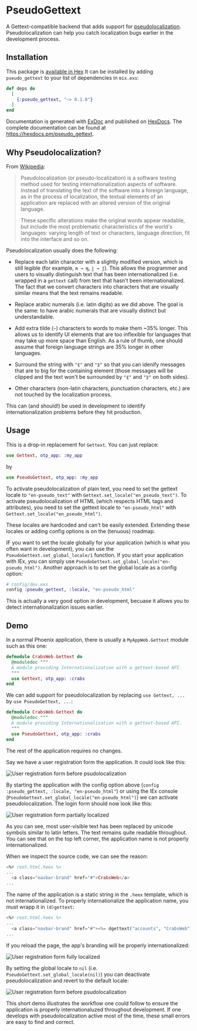 # PseudoGettext

A Gettext-compatible backend that adds support for
[pseudolocalization](https://en.wikipedia.org/wiki/Pseudolocalization).
Pseudolocalization can help you catch localization bugs earlier in the development process.

## Installation

This package is [available in Hex](https://hex.pm/docs/publish)
It can be installed by adding `pseudo_gettext` to your list of dependencies
in `mix.exs`:

```elixir
def deps do
  [
    {:pseudo_gettext, "~> 0.1.0"}
  ]
end
```

Documentation is generated with [ExDoc](https://github.com/elixir-lang/ex_doc)
and published on [HexDocs](https://hexdocs.pm).
The complete documentation can be found at <https://hexdocs.pm/pseudo_gettext>.

## Why Pseudolocalization?

From [Wikipedia](https://en.wikipedia.org/wiki/Pseudolocalization):
  
> Pseudolocalization (or pseudo-localization) is a software testing method
> used for testing internationalization aspects of software.
> Instead of translating the text of the software into a foreign language,
> as in the process of localization, the textual elements of an application
> are replaced with an altered version of the original language.
>
> These specific alterations make the original words appear readable,
> but include the most problematic characteristics of the world's languages:
> varying length of text or characters, language direction,
> fit into the interface and so on.

Pseudolocalization usually does the following:

  * Replace each latin character with a slightly modified version,
    which is still legible (for example, `m → ɱ`, `j → ǰ`). This allows
    the programmer and users to visually distinguish text that has been
    internationalized (i.e. wrapped in a `gettext` call) from text that
    hasn't been internationalized. The fact that we convert characters
    into characters that are visually similar means that the text remains
    readable.
  
  * Replace arabic numerals (i.e. latin digits) as we did above.
    The goal is the same: to have arabic numerals that are visually
    distinct but understandable.
  
  * Add extra tilde (`~`) characters to words to make them ~35% longer.
    This allows us to identify UI elements that are too inflexible for
    languages that may take up more space than English.
    As a rule of thumb, one should assume that foreign language strings
    are 35% longer in other languages.
    
  * Surround the string with `"⟪"` and `"⟫"` so that you can idenify messages
    that are to big for the containing element (those messages will be clipped
    and the text won't be surrounded by `"⟪"` and `"⟫"` on both sides).
    
  * Other characters (non-latin characters, punctuation characters, etc.)
    are not touched by the localization process.

This can (and should!) be used in development to identify internationalization
problems before they hit production.

## Usage

This is a drop-in replacement for `Gettext`.
You can just replace:

```elixir
use Gettext, otp_app: :my_app
```

by

```elixir
use PseudoGettext, otp_app: :my_app
```

To activate pseudolocalization of plain text, you need to set
the gettext locale to `"en-pseudo_text"` with `Gettext.set_locale("en_pseudo_text")`.
To activate pseudolocalization of HTML (which respects HTML tags and attributes),
you need to set the gettext locale to `"en-pseudo_html"` with `Gettext.set_locale("en_pseudo_html")`.

These locales are hardcoded and can't be easily extended.
Extending these locales or adding config options is on the (tenuous) roadmap.

IF you want to set the locale globally for your application (which is what you often want in development),
you can use the `PseudoGettext.set_global_locale/1` function.
If you start your application with IEx, you can simply use `PseudoGettext.set_global_locale("en-pseudo_html")`.
Another approach is to set the global locale as a config option:

```elixir
# config/dev.exs
config :pseudo_gettext, :locale, "en-pseudo_html"
```

This is actually a very good option in development, becuase it allows you to detect
internationalization issues earlier.

## Demo

In a normal Phoenix application, there is usually a `MyAppWeb.Gettext` module
such as this one:

```elixir
defmodule CrabsWeb.Gettext do
  @moduledoc """
  A module providing Internationalization with a gettext-based API.
  """
  use Gettext, otp_app: :crabs
end
```

We can add support for pseudolocalization by replacing `use Gettext, ...`
by `use PseudoGettext, ...`:

```elixir
defmodule CrabsWeb.Gettext do
  @moduledoc """
  A module providing Internationalization with a gettext-based API.
  """
  use PseudoGettext, otp_app: :crabs
end
```

The rest of the application requires no changes.

Say we have a user registration form the application.
It could look like this:

![User registration form before psudolocalization](assets/pseudo-gettext-registration-form-initial.png)

By starting the application with the config option above (`config :pseudo_gettext, :locale, "en-pseudo_html"`)
or using the IEx console (`PseudoGettext.set_global_locale("en-pseudo_html")`) we can activate
pseudolocalization. The login form should now look like this:

![User registration form partially localized](assets/pseudo-gettext-registration-form-partially-localized.png)

As you can see, most user-visible text has been replaced by unicode symbols
similar to latin letters. The text remains quite readable throughout.
You can see that on the top left corner, the application name is not properly
internationalized.

When we inspect the source code, we can see the reason:

```heex
<%# root.html.heex %>
...
  <a class="navbar-brand" href="#">CrabsWeb</a>
...
```

The name of the application is a static string in the `.heex` template,
which is not internationalized. To properly internationalize the application name,
you must wrapp it in `(d)gettext`:

```heex
<%# root.html.heex %>
...
  <a class="navbar-brand" href="#"><%= dgettext("accounts", "CrabsWeb") %></a>
...
```

If you reload the page, the app's branding will be properly internationalized:

![User registration form fully localized](assets/pseudo-gettext-registration-form-fully-localized.png)

By setting the global locale to `nil` (i.e. `PseudoGettext.set_global_locale(nil)`)
you can deactivate pseudolocalization and revert to the default locale:

![User registration form before psudolocalization](assets/pseudo-gettext-registration-form-initial.png)


This short demo illustrates the workflow one could follow to ensure the application
is properly internationaluzed throughout development. If one develops with pseudolocalization
active most of the time, these small errors are easy to find and correct.
